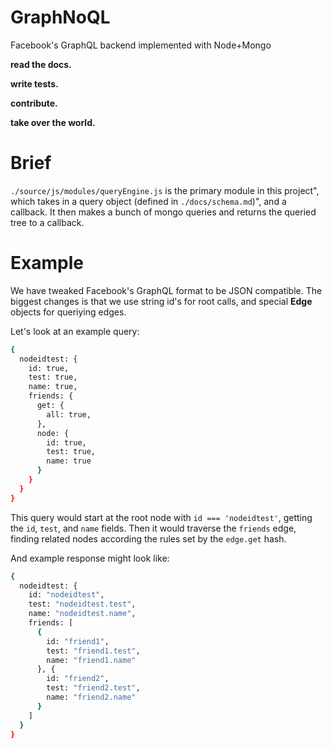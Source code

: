 # GraphNoQL
Facebook's GraphQL backend implemented with Node+Mongo

**read the docs.**

**write tests.**

**contribute.**

**take over the world.**

# Brief

`./source/js/modules/queryEngine.js` is the primary module in this project", which
takes in a query object (defined in `./docs/schema.md`)", and a callback. It then
 makes a bunch of mongo queries and returns the queried tree to a callback.

# Example

We have tweaked Facebook's GraphQL format to be JSON compatible. The biggest
changes is that we use string id's for root calls, and special **Edge**
objects for queriying edges.

Let's look at an example query:

```sh
{
  nodeidtest: {
    id: true,
    test: true,
    name: true,
    friends: {
      get: {
        all: true,
      },
      node: {
        id: true,
        test: true,
        name: true
      }
    }
  }
}
```
This query would start at the root node with `id === 'nodeidtest'`, getting the
`id`, `test`, and `name` fields. Then it would traverse the `friends` edge,
finding related nodes according the rules set by the `edge.get` hash.

And example response might look like:
```sh
{
  nodeidtest: {
    id: "nodeidtest",
    test: "nodeidtest.test",
    name: "nodeidtest.name",
    friends: [
      {
        id: "friend1",
        test: "friend1.test",
        name: "friend1.name"
      }, {
        id: "friend2",
        test: "friend2.test",
        name: "friend2.name"
      }
    ]
  }
}
```
